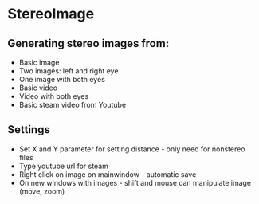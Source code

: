 # StereoImage

## Generating stereo images from:
+ Basic image
+ Two images: left and right eye
+ One image with both eyes
+ Basic video
+ Video with both eyes
+ Basic steam video from Youtube

## Settings
+ Set X and Y parameter for setting distance - only need for nonstereo files
+ Type youtube url for steam
+ Right click on image on mainwindow - automatic save
+ On new windows with images - shift and mouse can manipulate image (move, zoom)

